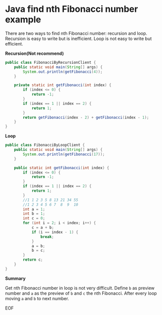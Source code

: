 # Java find nth Fibonacci number example
There are two ways to find nth Fibonacci number: recursion and loop. Recursion is easy to write but is inefficient.
Loop is not easy to write but efficient.

**Recursion(Not recommend)**
```java
public class FibonacciByRecursionClient {
    public static void main(String[] args) {
        System.out.println(getFibonacci(4));
    }

    private static int getFibonacci(int index) {
        if (index <= 0) {
            return -1;
        }
        if (index == 1 || index == 2) {
            return 1;
        }
        return getFibonacci(index - 2) + getFibonacci(index - 1);
    }
}
```
**Loop**
```java
public class FibonacciByLoopClient {
    public static void main(String[] args) {
        System.out.println(getFibonacci(17));
    }

    public static int getFibonacci(int index) {
        if (index <= 0) {
            return -1;
        }
        if (index == 1 || index == 2) {
            return 1;
        }
        //1 1 2 3 5 8 13 21 34 55
        //1 2 3 4 5 6 7  8  9  10
        int a = 1;
        int b = 1;
        int c = 0;
        for (int i = 2; i < index; i++) {
            c = a + b;
            if (i == index - 1) {
                break;
            }
            a = b;
            b = c;
        }
        return c;
    }
}
```

**Summary**

Get nth Fibonacci number in loop is not very difficult. Define `b` as preview number and `a` as the preview of
`b` and `c` the nth Fibonacci. After every loop moving `a` and `b` to next number.

EOF